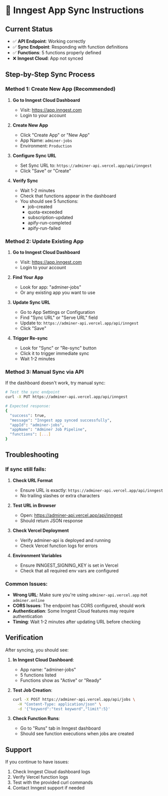 # 🔄 Inngest App Sync Instructions

## Current Status
- ✅ **API Endpoint**: Working correctly
- ✅ **Sync Endpoint**: Responding with function definitions
- ✅ **Functions**: 5 functions properly defined
- ❌ **Inngest Cloud**: App not synced

## Step-by-Step Sync Process

### Method 1: Create New App (Recommended)

1. **Go to Inngest Cloud Dashboard**
   - Visit: https://app.inngest.com
   - Login to your account

2. **Create New App**
   - Click "Create App" or "New App"
   - App Name: `adminer-jobs`
   - Environment: `Production`

3. **Configure Sync URL**
   - Set Sync URL to: `https://adminer-api.vercel.app/api/inngest`
   - Click "Save" or "Create"

4. **Verify Sync**
   - Wait 1-2 minutes
   - Check that functions appear in the dashboard
   - You should see 5 functions:
     - job-created
     - quota-exceeded
     - subscription-updated
     - apify-run-completed
     - apify-run-failed

### Method 2: Update Existing App

1. **Go to Inngest Cloud Dashboard**
   - Visit: https://app.inngest.com
   - Login to your account

2. **Find Your App**
   - Look for app: "adminer-jobs"
   - Or any existing app you want to use

3. **Update Sync URL**
   - Go to App Settings or Configuration
   - Find "Sync URL" or "Serve URL" field
   - Update to: `https://adminer-api.vercel.app/api/inngest`
   - Click "Save"

4. **Trigger Re-sync**
   - Look for "Sync" or "Re-sync" button
   - Click it to trigger immediate sync
   - Wait 1-2 minutes

### Method 3: Manual Sync via API

If the dashboard doesn't work, try manual sync:

```bash
# Test the sync endpoint
curl -X PUT https://adminer-api.vercel.app/api/inngest

# Expected response:
{
  "success": true,
  "message": "Inngest app synced successfully",
  "appId": "adminer-jobs",
  "appName": "Adminer Job Pipeline",
  "functions": [...]
}
```

## Troubleshooting

### If sync still fails:

1. **Check URL Format**
   - Ensure URL is exactly: `https://adminer-api.vercel.app/api/inngest`
   - No trailing slashes or extra characters

2. **Test URL in Browser**
   - Open: https://adminer-api.vercel.app/api/inngest
   - Should return JSON response

3. **Check Vercel Deployment**
   - Verify adminer-api is deployed and running
   - Check Vercel function logs for errors

4. **Environment Variables**
   - Ensure INNGEST_SIGNING_KEY is set in Vercel
   - Check that all required env vars are configured

### Common Issues:

- **Wrong URL**: Make sure you're using `adminer-api.vercel.app` not `adminer.online`
- **CORS Issues**: The endpoint has CORS configured, should work
- **Authentication**: Some Inngest Cloud features may require authentication
- **Timing**: Wait 1-2 minutes after updating URL before checking

## Verification

After syncing, you should see:

1. **In Inngest Cloud Dashboard**:
   - App name: "adminer-jobs"
   - 5 functions listed
   - Functions show as "Active" or "Ready"

2. **Test Job Creation**:
   ```bash
   curl -X POST https://adminer-api.vercel.app/api/jobs \
     -H "Content-Type: application/json" \
     -d '{"keyword":"test keyword","limit":5}'
   ```

3. **Check Function Runs**:
   - Go to "Runs" tab in Inngest dashboard
   - Should see function executions when jobs are created

## Support

If you continue to have issues:
1. Check Inngest Cloud dashboard logs
2. Verify Vercel function logs
3. Test with the provided curl commands
4. Contact Inngest support if needed
